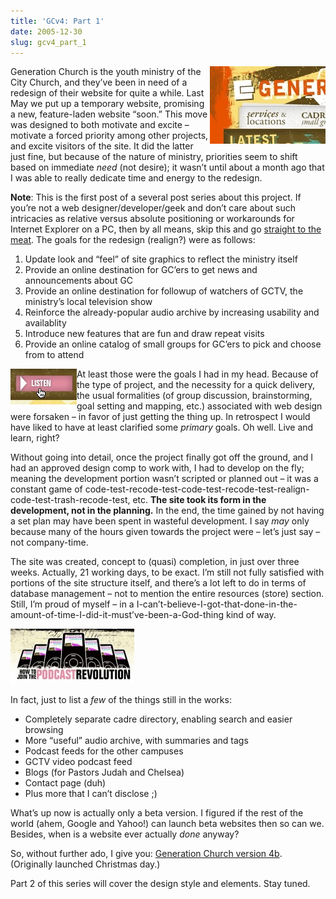 ```yaml
---
title: 'GCv4: Part 1'
date: 2005-12-30
slug: gcv4_part_1
---
```

<p><img src="/assets/img/gcv4_logo.jpg" width="185" height="124" align="right" />Generation Church is the youth ministry of the City Church, and they&#8217;ve been in need of a redesign of their website for quite a while. Last May we put up a temporary website, promising a new, feature-laden website &#8220;soon.&#8221; This move was designed to both motivate and excite &#8211; motivate a forced priority among other projects, and excite visitors of the site. It did the latter just fine, but because of the nature of ministry, priorities seem to shift based on immediate <em>need</em> (not desire); it wasn&#8217;t until about a month ago that I was able to really dedicate time and energy to the redesign.</p>

<p><strong>Note</strong>: This is the first post of a several post series about this project. If you&#8217;re not a web designer/developer/geek and don&#8217;t care about such intricacies as relative versus absolute positioning or workarounds for Internet Explorer on a PC, then by all means, skip this and go <a href="http://www.generationchurch.org/">straight to the meat</a>. 
The goals for the redesign (realign?) were as follows:</p>

<ol>
<li>Update look and &#8220;feel&#8221; of site graphics to reflect the ministry itself</li>
<li>Provide an online destination for GC&#8217;ers to get news and announcements about GC</li>
<li>Provide an online destination for followup of watchers of GCTV, the ministry&#8217;s local television show</li>
<li>Reinforce the already-popular audio archive by increasing usability and availablity</li>
<li>Introduce new features that are fun and draw repeat visits</li>
<li>Provide an online catalog of small groups for GC&#8217;ers to pick and choose from to attend</li>
</ol>

<p><img src="/assets/img/gcv4_listen.jpg" width="106" height="57" align="left" />At least those were the goals I had in my head. Because of the type of project, and the necessity for a quick delivery, the usual formalities (of group discussion, brainstorming, goal setting and mapping, etc.) associated with web design were forsaken &#8211; in favor of just getting the thing up. In retrospect I would have liked to have at least clarified some <em>primary</em> goals. Oh well. Live and learn, right?</p>

<p>Without going into detail, once the project finally got off the ground, and I had an approved design comp to work with, I had to develop on the fly; meaning the development portion wasn&#8217;t scripted or planned out &#8211; it was a constant game of code-test-recode-test-code-test-recode-test-realign-code-test-trash-recode-test, etc. <strong>The site took its form in the development, not in the planning.</strong> In the end, the time gained by not having a set plan may have been spent in wasteful development. I say <em>may</em> only because many of the hours given towards the project were &#8211; let&#8217;s just say &#8211; not company-time.</p>

<p>The site was created, concept to (quasi) completion, in just over three weeks. Actually, 21 working days, to be exact. I&#8217;m still not fully satisfied with portions of the site structure itself, and there&#8217;s a lot left to do in terms of database management &#8211; not to mention the entire resources (store) section. Still, I&#8217;m proud of myself &#8211; in a I-can&#8217;t-believe-I-got-that-done-in-the-amount-of-time-I-did-it-must&#8217;ve-been-a-God-thing kind of way.</p>

<p><a href="/assets/img/gcv4_podcast_thumb.jpg" onclick="window.open('/assets/img/gcv4_podcast.jpg','popup','width=631,height=289,scrollbars=no,resizable=yes,toolbar=no,directories=no,location=no,menubar=no,status=no,left=0,top=0'); return false"><img src="/assets/img/gcv4_podcast_thumb.jpg" width="198" height="88"  /></a></p>

<p>In fact, just to list a <em>few</em> of the things still in the works:</p>

<ul>
<li>Completely separate cadre directory, enabling search and easier browsing</li>
<li>More &#8220;useful&#8221; audio archive, with summaries and tags</li>
<li>Podcast feeds for the other campuses</li>
<li>GCTV video podcast feed</li>
<li>Blogs (for Pastors Judah and Chelsea)</li>
<li>Contact page (duh)</li>
<li>Plus more that I can&#8217;t disclose ;)</li>
</ul>

<p>What&#8217;s up now is actually only a beta version. I figured if the rest of the world (ahem, Google and Yahoo!) can launch beta websites then so can we. Besides, when is a website ever actually <em>done</em> anyway?</p>

<p>So, without further ado, I give you: <a href="http://www.generationchurch.org/">Generation Church version 4b</a>. (Originally launched Christmas day.)</p>

<p>Part 2 of this series will cover the design style and elements. Stay tuned.</p>